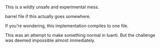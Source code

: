 This is a wildly unsafe and experimental mess.

barrel file if this actually goes somewhere.

If you're wondering, this implementation compiles to one file.

This was an attempt to make something normal in luanti. But the challenge was deemed impossible almost immediately.